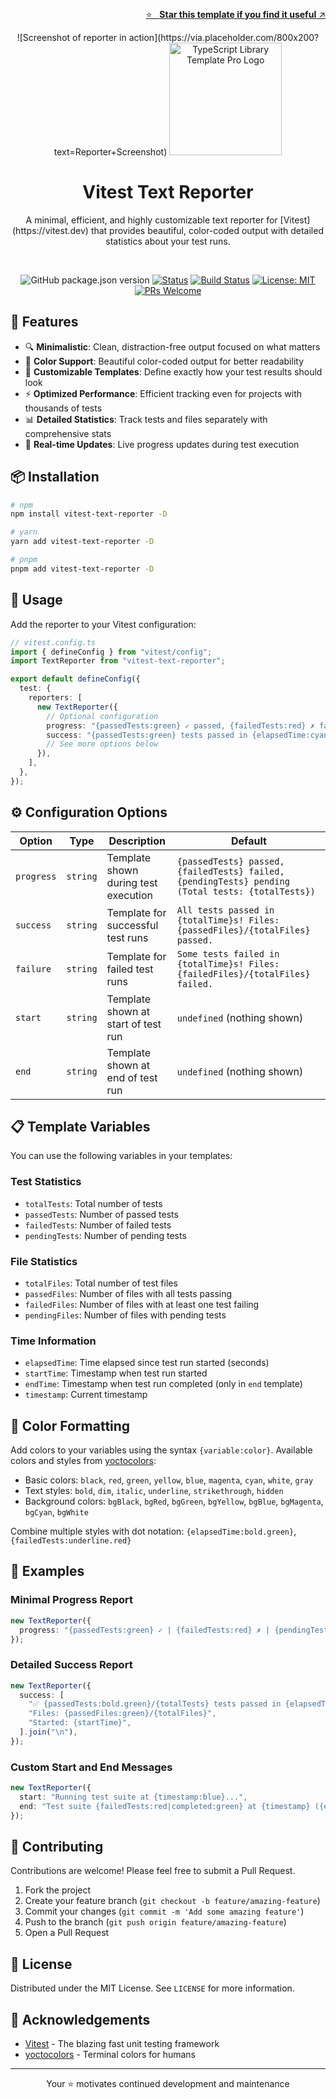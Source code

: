 <br /><!-- markdownlint-disable-line -->

<p align="right">
  <a href="https://github.com/fvena/vitest-text-reporter">
    ⭐ &nbsp;&nbsp;<strong>Star this template if you find it useful</strong> ↗️
  </a>
</p>

<p align="center">
  ![Screenshot of reporter in action](https://via.placeholder.com/800x200?text=Reporter+Screenshot)

  <img src="https://raw.githubusercontent.com/fvena/vitest-text-reporter/main/docs/public/logo.png" alt="TypeScript Library Template Pro Logo" width="180"/>

  <h1 align="center">Vitest Text Reporter</h1>
  <div align="center">A minimal, efficient, and highly customizable text reporter for [Vitest](https://vitest.dev) that provides beautiful, color-coded output with detailed statistics about your test runs.</div>
</p>

<br/>

<div align="center">

<!-- markdownlint-disable MD042 -->

![GitHub package.json version](https://img.shields.io/github/package-json/v/fvena/vitest-text-reporter)
[![Status](https://img.shields.io/badge/status-active-success.svg)]()
[![Build Status](https://github.com/fvena/vitest-text-reporter/workflows/CI%2FCD/badge.svg)]()
[![License: MIT](https://img.shields.io/badge/License-MIT-yellow.svg)](https://opensource.org/licenses/MIT)
[![PRs Welcome](https://img.shields.io/badge/PRs-welcome-brightgreen.svg)](http://makeapullrequest.com)

<!-- markdownlint-enable MD042 -->

</div>

## 🚀 Features

- 🔍 **Minimalistic**: Clean, distraction-free output focused on what matters
- 🎨 **Color Support**: Beautiful color-coded output for better readability
- 📝 **Customizable Templates**: Define exactly how your test results should look
- ⚡ **Optimized Performance**: Efficient tracking even for projects with thousands of tests
- 📊 **Detailed Statistics**: Track tests and files separately with comprehensive stats
- 🔄 **Real-time Updates**: Live progress updates during test execution

## 📦 Installation

```bash
# npm
npm install vitest-text-reporter -D

# yarn
yarn add vitest-text-reporter -D

# pnpm
pnpm add vitest-text-reporter -D
```

## 🔧 Usage

Add the reporter to your Vitest configuration:

```ts
// vitest.config.ts
import { defineConfig } from "vitest/config";
import TextReporter from "vitest-text-reporter";

export default defineConfig({
  test: {
    reporters: [
      new TextReporter({
        // Optional configuration
        progress: "{passedTests:green} ✓ passed, {failedTests:red} ✗ failed",
        success: "{passedTests:green} tests passed in {elapsedTime:cyan}s",
        // See more options below
      }),
    ],
  },
});
```

## ⚙️ Configuration Options

| Option     | Type     | Description                          | Default                                                                                          |
| ---------- | -------- | ------------------------------------ | ------------------------------------------------------------------------------------------------ |
| `progress` | `string` | Template shown during test execution | `{passedTests} passed, {failedTests} failed, {pendingTests} pending (Total tests: {totalTests})` |
| `success`  | `string` | Template for successful test runs    | `All tests passed in {totalTime}s! Files: {passedFiles}/{totalFiles} passed.`                    |
| `failure`  | `string` | Template for failed test runs        | `Some tests failed in {totalTime}s! Files: {failedFiles}/{totalFiles} failed.`                   |
| `start`    | `string` | Template shown at start of test run  | `undefined` (nothing shown)                                                                      |
| `end`      | `string` | Template shown at end of test run    | `undefined` (nothing shown)                                                                      |

## 📋 Template Variables

You can use the following variables in your templates:

### Test Statistics

- `totalTests`: Total number of tests
- `passedTests`: Number of passed tests
- `failedTests`: Number of failed tests
- `pendingTests`: Number of pending tests

### File Statistics

- `totalFiles`: Total number of test files
- `passedFiles`: Number of files with all tests passing
- `failedFiles`: Number of files with at least one test failing
- `pendingFiles`: Number of files with pending tests

### Time Information

- `elapsedTime`: Time elapsed since test run started (seconds)
- `startTime`: Timestamp when test run started
- `endTime`: Timestamp when test run completed (only in `end` template)
- `timestamp`: Current timestamp

## 🎨 Color Formatting

Add colors to your variables using the syntax `{variable:color}`. Available colors and styles from [yoctocolors](https://github.com/sindresorhus/yoctocolors):

- Basic colors: `black`, `red`, `green`, `yellow`, `blue`, `magenta`, `cyan`, `white`, `gray`
- Text styles: `bold`, `dim`, `italic`, `underline`, `strikethrough`, `hidden`
- Background colors: `bgBlack`, `bgRed`, `bgGreen`, `bgYellow`, `bgBlue`, `bgMagenta`, `bgCyan`, `bgWhite`

Combine multiple styles with dot notation: `{elapsedTime:bold.green}`, `{failedTests:underline.red}`

## 🧪 Examples

### Minimal Progress Report

```ts
new TextReporter({
  progress: "{passedTests:green} ✓ | {failedTests:red} ✗ | {pendingTests:yellow} ?",
});
```

### Detailed Success Report

```ts
new TextReporter({
  success: [
    "✅ {passedTests:bold.green}/{totalTests} tests passed in {elapsedTime:blue}s",
    "Files: {passedFiles:green}/{totalFiles}",
    "Started: {startTime}",
  ].join("\n"),
});
```

### Custom Start and End Messages

```ts
new TextReporter({
  start: "Running test suite at {timestamp:blue}...",
  end: "Test suite {failedTests:red|completed:green} at {timestamp} ({elapsedTime:bold}s)",
});
```

## 🤝 Contributing

Contributions are welcome! Please feel free to submit a Pull Request.

1. Fork the project
2. Create your feature branch (`git checkout -b feature/amazing-feature`)
3. Commit your changes (`git commit -m 'Add some amazing feature'`)
4. Push to the branch (`git push origin feature/amazing-feature`)
5. Open a Pull Request

## 📜 License

Distributed under the MIT License. See `LICENSE` for more information.

## 🙏 Acknowledgements

- [Vitest](https://vitest.dev) - The blazing fast unit testing framework
- [yoctocolors](https://github.com/sindresorhus/yoctocolors) - Terminal colors for humans

---

<p align="center">
  Your ⭐ motivates continued development and maintenance
</p>
